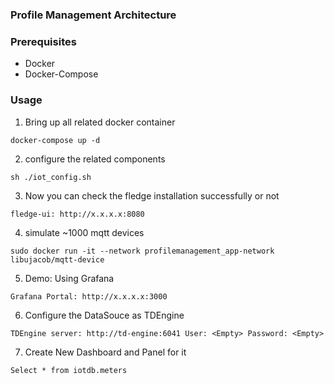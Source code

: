 ### Profile Management Architecture



### Prerequisites
- Docker
- Docker-Compose

### Usage
1. Bring up all related docker container

`docker-compose up -d`

2. configure the related components 

`sh ./iot_config.sh`

3.  Now you can check the fledge installation successfully or not

`fledge-ui: http://x.x.x.x:8080`

4. simulate ~1000 mqtt devices

`sudo docker run -it --network profilemanagement_app-network libujacob/mqtt-device`

5. Demo: Using Grafana

`Grafana Portal: http://x.x.x.x:3000`

6. Configure the DataSouce as TDEngine

`TDEngine server: http://td-engine:6041 User: <Empty> Password: <Empty>`

7. Create New Dashboard and Panel for it

`Select * from iotdb.meters`